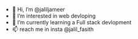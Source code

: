 - 👋 Hi, I’m @jaliljameer
- 👀 I’m interested in web devloping
- 🌱 I’m currently learning a Full stack devlopment
- 📫 reach me in insta @jalil_fasith

<!---
jaliljameer/jaliljameer is a ✨ special ✨ repository because its `README.md` (this file) appears on your GitHub profile.
You can click the Preview link to take a look at your changes.
--->
